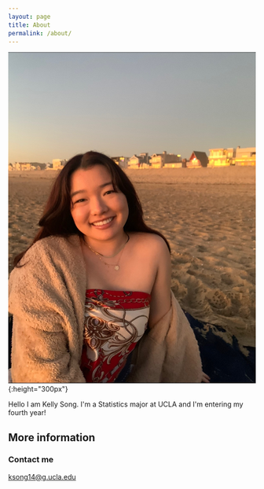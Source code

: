 ```yaml
---
layout: page
title: About
permalink: /about/
---
```


![](/images/kellysong.png){:height="300px"}

Hello I am Kelly Song. I'm a Statistics major at UCLA and I'm entering my fourth year!

## More information






### Contact me

[ksong14@g.ucla.edu](mailto:ksong14@g.ucla.edu)

